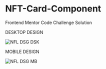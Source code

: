 # NFT-Card-Component
Frontend Mentor Code Challenge Solution

DESKTOP DESIGN

![NFL DSG DSK](https://github.com/Tksmith-guru/NFT-Card-Component/assets/122574849/90c5460c-5475-4af8-96a7-e2a8675c0568)

MOBILE DESIGN

![NFL DSG MB](https://github.com/Tksmith-guru/NFT-Card-Component/assets/122574849/3f085de8-2ed6-490f-bcb2-766a007b81d7)

